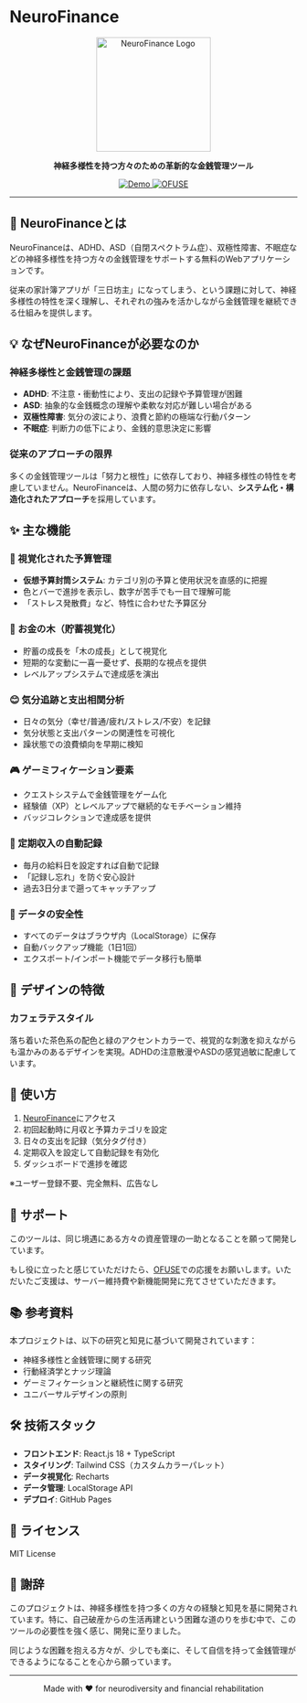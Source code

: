 # NeuroFinance

<p align="center">
  <img src="public/logo.svg" alt="NeuroFinance Logo" width="200" />
</p>

<p align="center">
  <strong>神経多様性を持つ方々のための革新的な金銭管理ツール</strong>
</p>

<p align="center">
  <a href="https://ryotamuraite.github.io/neuro-finance">
    <img src="https://img.shields.io/badge/Demo-Live-brightgreen" alt="Demo" />
  </a>
  <a href="https://ofuse.me/ryotamuraite">
    <img src="https://img.shields.io/badge/OFUSE-応援する-blue" alt="OFUSE" />
  </a>
</p>

---

## 🌟 NeuroFinanceとは

NeuroFinanceは、ADHD、ASD（自閉スペクトラム症）、双極性障害、不眠症などの神経多様性を持つ方々の金銭管理をサポートする無料のWebアプリケーションです。

従来の家計簿アプリが「三日坊主」になってしまう、という課題に対して、神経多様性の特性を深く理解し、それぞれの強みを活かしながら金銭管理を継続できる仕組みを提供します。

## 💡 なぜNeuroFinanceが必要なのか

### 神経多様性と金銭管理の課題

- **ADHD**: 不注意・衝動性により、支出の記録や予算管理が困難
- **ASD**: 抽象的な金銭概念の理解や柔軟な対応が難しい場合がある
- **双極性障害**: 気分の波により、浪費と節約の極端な行動パターン
- **不眠症**: 判断力の低下により、金銭的意思決定に影響

### 従来のアプローチの限界

多くの金銭管理ツールは「努力と根性」に依存しており、神経多様性の特性を考慮していません。NeuroFinanceは、人間の努力に依存しない、**システム化・構造化されたアプローチ**を採用しています。

## ✨ 主な機能

### 🎯 視覚化された予算管理
- **仮想予算封筒システム**: カテゴリ別の予算と使用状況を直感的に把握
- 色とバーで進捗を表示し、数字が苦手でも一目で理解可能
- 「ストレス発散費」など、特性に合わせた予算区分

### 🌳 お金の木（貯蓄視覚化）
- 貯蓄の成長を「木の成長」として視覚化
- 短期的な変動に一喜一憂せず、長期的な視点を提供
- レベルアップシステムで達成感を演出

### 😊 気分追跡と支出相関分析
- 日々の気分（幸せ/普通/疲れ/ストレス/不安）を記録
- 気分状態と支出パターンの関連性を可視化
- 躁状態での浪費傾向を早期に検知

### 🎮 ゲーミフィケーション要素
- クエストシステムで金銭管理をゲーム化
- 経験値（XP）とレベルアップで継続的なモチベーション維持
- バッジコレクションで達成感を提供

### 🔄 定期収入の自動記録
- 毎月の給料日を設定すれば自動で記録
- 「記録し忘れ」を防ぐ安心設計
- 過去3日分まで遡ってキャッチアップ

### 💾 データの安全性
- すべてのデータはブラウザ内（LocalStorage）に保存
- 自動バックアップ機能（1日1回）
- エクスポート/インポート機能でデータ移行も簡単

## 🎨 デザインの特徴

### カフェラテスタイル
落ち着いた茶色系の配色と緑のアクセントカラーで、視覚的な刺激を抑えながらも温かみのあるデザインを実現。ADHDの注意散漫やASDの感覚過敏に配慮しています。

## 🚀 使い方

1. [NeuroFinance](https://ryotamuraite.github.io/neuro-finance)にアクセス
2. 初回起動時に月収と予算カテゴリを設定
3. 日々の支出を記録（気分タグ付き）
4. 定期収入を設定して自動記録を有効化
5. ダッシュボードで進捗を確認

※ユーザー登録不要、完全無料、広告なし

## 🤝 サポート

このツールは、同じ境遇にある方々の資産管理の一助となることを願って開発しています。

もし役に立ったと感じていただけたら、[OFUSE](https://ofuse.me/ryotamuraite)での応援をお願いします。いただいたご支援は、サーバー維持費や新機能開発に充てさせていただきます。

## 📚 参考資料

本プロジェクトは、以下の研究と知見に基づいて開発されています：

- 神経多様性と金銭管理に関する研究
- 行動経済学とナッジ理論
- ゲーミフィケーションと継続性に関する研究
- ユニバーサルデザインの原則

## 🛠️ 技術スタック

- **フロントエンド**: React.js 18 + TypeScript
- **スタイリング**: Tailwind CSS（カスタムカラーパレット）
- **データ視覚化**: Recharts
- **データ管理**: LocalStorage API
- **デプロイ**: GitHub Pages

## 📝 ライセンス

MIT License

## 🙏 謝辞

このプロジェクトは、神経多様性を持つ多くの方々の経験と知見を基に開発されています。特に、自己破産からの生活再建という困難な道のりを歩む中で、このツールの必要性を強く感じ、開発に至りました。

同じような困難を抱える方々が、少しでも楽に、そして自信を持って金銭管理ができるようになることを心から願っています。

---

<p align="center">
  Made with ❤️ for neurodiversity and financial rehabilitation
</p>
